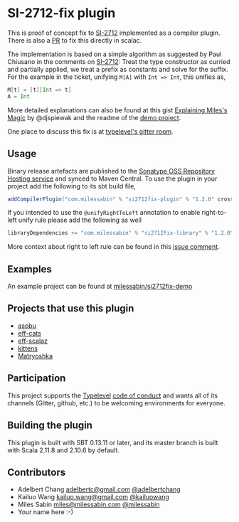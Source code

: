 # SI-2712-fix plugin

This is proof of concept fix to [SI-2712][si2712] implemented as a compiler plugin. There is also a [PR][si2712pr] to
fix this directly in scalac.

The implementation is based on a simple algorithm as suggested by Paul Chiusano in the comments on [SI-2712][si2712]:
Treat the type constructor as curried and partially applied, we treat a prefix as constants and solve for the suffix.
For the example in the ticket, unifying `M[A]` with `Int => Int`, this unifies as,

```Scala
M[t] = [t][Int => t]
A = Int
```

More detailed explanations can also be found at this gist [Explaining Miles's Magic][explain] by @djspiewak and the
readme of the [demo project][demo].

One place to discuss this fix is at [typelevel's gitter room](https://gitter.im/typelevel/general).

## Usage

Binary release artefacts are published to the [Sonatype OSS Repository Hosting service][sonatype] and synced to Maven
Central. To use the plugin in your project add the following to its sbt build file,

```scala
addCompilerPlugin("com.milessabin" % "si2712fix-plugin" % "1.2.0" cross CrossVersion.full)

```

If you intended to use the `@unifyRightToLeft` annotation to enable right-to-left unify rule please add the following
as well

```scala
libraryDependencies += "com.milessabin" % "si2712fix-library" % "1.2.0" cross CrossVersion.full
```

More context about right to left rule can be found in this [issue comment][right-left].

## Examples

An example project can be found at [milessabin/si2712fix-demo][demo]

## Projects that use this plugin

+ [asobu](https://github.com/iheartradio/asobu)
+ [eff-cats](https://github.com/atnos-org/eff-cats)
+ [eff-scalaz](https://github.com/atnos-org/eff-scalaz)
+ [kittens](https://github.com/milessabin/kittens)
+ [Matryoshka](https://github.com/slamdata/matryoshka)

## Participation

This project supports the [Typelevel][typelevel] [code of conduct][codeofconduct] and wants all of its
channels (Gitter, github, etc.) to be welcoming environments for everyone.

## Building the plugin

This plugin is built with SBT 0.13.11 or later, and its master branch is built with Scala 2.11.8 and 2.10.6 by
default.

## Contributors

+ Adelbert Chang <adelbertc@gmail.com> [@adelbertchang](https://twitter.com/adelbertchang)
+ Kailuo Wang <kailuo.wang@gmail.com> [@kailuowang](https://twitter.com/kailuowang)
+ Miles Sabin <miles@milessabin.com> [@milessabin](https://twitter.com/milessabin)
+ Your name here :-)

[si2712]: https://issues.scala-lang.org/browse/SI-2712
[si2712pr]: https://github.com/scala/scala/pull/5102
[explain]: https://gist.github.com/djspiewak/7a81a395c461fd3a09a6941d4cd040f2
[demo]: https://github.com/milessabin/si2712fix-demo/tree/plugin-based
[right-left]: https://github.com/scala/scala/pull/5102#issuecomment-211140311
[sonatype]: https://oss.sonatype.org/index.html#nexus-search;quick~si2712fix-plugin
[macroparadise]: http://docs.scala-lang.org/overviews/macros/paradise.html
[typelevel]: http://typelevel.org/
[codeofconduct]: http://typelevel.org/conduct.html
